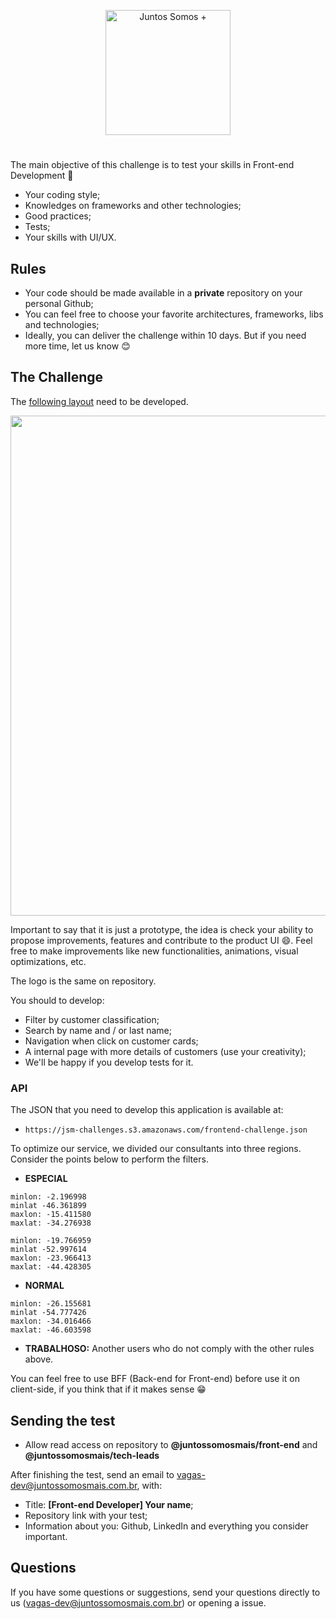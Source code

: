 <p align="center">
  <img src="logo.svg" width="200" alt="Juntos Somos +">
</p>

# <frontend-developer />

The main objective of this challenge is to test your skills in Front-end Development 🥳

- Your coding style;
- Knowledges on frameworks and other technologies;
- Good practices;
- Tests;
- Your skills with UI/UX.

## Rules

- Your code should be made available in a **private** repository on your personal Github;
- You can feel free to choose your favorite architectures, frameworks, libs and technologies;
- Ideally, you can deliver the challenge within 10 days. But if you need more time, let us know 😊

## The Challenge

The [following layout](layout.jpg) need to be developed.

<img src="layout.jpg" width="800">

Important to say that it is just a prototype, the idea is check your ability to propose improvements, features and contribute to the product UI 😄. Feel free to make improvements like new functionalities, animations, visual optimizations, etc.

The logo is the same on repository.

You should to develop:

- Filter by customer classification;
- Search by name and / or last name;
- Navigation when click on customer cards;
- A internal page with more details of customers (use your creativity);
- We'll be happy if you develop tests for it.

### API

The JSON that you need to develop this application is available at: 

- `https://jsm-challenges.s3.amazonaws.com/frontend-challenge.json`

To optimize our service, we divided our consultants into three regions. Consider the points below to perform the filters.

- **ESPECIAL**

```
minlon: -2.196998
minlat -46.361899
maxlon: -15.411580
maxlat: -34.276938
```
```
minlon: -19.766959
minlat -52.997614
maxlon: -23.966413
maxlat: -44.428305
```

- **NORMAL**

```
minlon: -26.155681
minlat -54.777426
maxlon: -34.016466
maxlat: -46.603598
```

- **TRABALHOSO:** Another users who do not comply with the other rules above.

You can feel free to use BFF (Back-end for Front-end) before use it on client-side, if you think that if it makes sense 😁

## Sending the test

- Allow read access on repository to **@juntossomosmais/front-end** and **@juntossomosmais/tech-leads**

After finishing the test, send an email to vagas-dev@juntossomosmais.com.br, with:

- Title: **[Front-end Developer] Your name**;
- Repository link with your test;
- Information about you: Github, LinkedIn and everything you consider important.

## Questions

If you have some questions or suggestions, send your questions directly to us (vagas-dev@juntossomosmais.com.br) or opening a issue.
